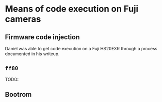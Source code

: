 # Means of code execution on Fuji cameras

## Firmware code injection

Daniel was able to get code execution on a Fuji HS20EXR through a process documented in his writeup.

## `ff80`

TODO:

## Bootrom
